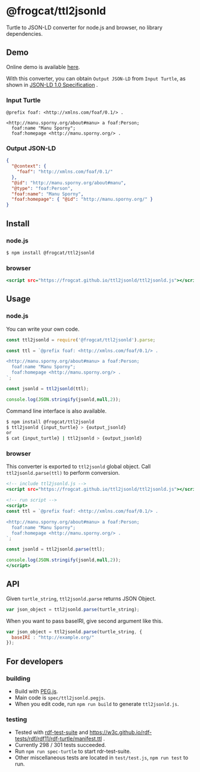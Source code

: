 # @frogcat/ttl2jsonld

Turtle to JSON-LD converter for node.js and browser, no library dependencies.

## Demo

Online demo is available [here](https://frogcat.github.io/ttl2jsonld/demo/).

With this converter, you can obtain `Output JSON-LD` from `Input Turtle`, as shown in [JSON-LD 1.0 Specification](https://www.w3.org/TR/json-ld/#turtle) .

### Input Turtle

```example66.ttl
@prefix foaf: <http://xmlns.com/foaf/0.1/> .

<http://manu.sporny.org/about#manu> a foaf:Person;
  foaf:name "Manu Sporny";
  foaf:homepage <http://manu.sporny.org/> .
```

### Output JSON-LD

```exampl67.json
{
  "@context": {
    "foaf": "http://xmlns.com/foaf/0.1/"
  },
  "@id": "http://manu.sporny.org/about#manu",
  "@type": "foaf:Person",
  "foaf:name": "Manu Sporny",
  "foaf:homepage": { "@id": "http://manu.sporny.org/" }
}
```

## Install

### node.js

```a.sh
$ npm install @frogcat/ttl2jsonld
```

### browser

```a.html
<script src="https://frogcat.github.io/ttl2jsonld/ttl2jsonld.js"></script>
```

## Usage

### node.js

You can write your own code.

```example.js
const ttl2jsonld = require('@frogcat/ttl2jsonld').parse;

const ttl = `@prefix foaf: <http://xmlns.com/foaf/0.1/> .

<http://manu.sporny.org/about#manu> a foaf:Person;
  foaf:name "Manu Sporny";
  foaf:homepage <http://manu.sporny.org/> .
`;

const jsonld = ttl2jsonld(ttl);

console.log(JSON.stringify(jsonld,null,2));

```

Command line interface is also available.

```cli.sh
$ npm install @frogcat/ttl2jsonld
$ ttl2jsonld {input_turtle} > {output_jsonld}
or
$ cat {input_turtle} | ttl2jsonld > {output_jsonld}
```

### browser

This converter is exported to `ttl2jsonld` global object. Call `ttl2jsonld.parse(ttl)` to perform conversion.

```example.html
<!-- include ttl2jsonld.js -->
<script src="https://frogcat.github.io/ttl2jsonld/ttl2jsonld.js"></script>

<!-- run script -->
<script>
const ttl = `@prefix foaf: <http://xmlns.com/foaf/0.1/> .

<http://manu.sporny.org/about#manu> a foaf:Person;
  foaf:name "Manu Sporny";
  foaf:homepage <http://manu.sporny.org/> .
`;

const jsonld = ttl2jsonld.parse(ttl);

console.log(JSON.stringify(jsonld,null,2));
</script>

```

## API

Given `turtle_string`, `ttl2jsonld.parse` returns JSON Object.

```a.js
var json_object = ttl2jsonld.parse(turtle_string);
```

When you want to pass baseIRI, give second argument like this.

```a.js
var json_object = ttl2jsonld.parse(turtle_string, {
  baseIRI : "http://example.org/"
});
```

## For developers

### building

- Build with [PEG.js](https://pegjs.org/).
- Main code is `spec/ttl2jsonld.pegjs`.
- When you edit code, run `npm run build` to generate `ttl2jsonld.js`.

### testing

- Tested with [rdf-test-suite](https://www.npmjs.com/package/rdf-test-suite) and <https://w3c.github.io/rdf-tests/rdf/rdf11/rdf-turtle/manifest.ttl> .
- Currently 298 / 301 tests succeeded.
- Run `npm run spec-turtle` to start rdr-test-suite.
- Other miscellaneous tests are located in `test/test.js`, `npm run test` to run.
